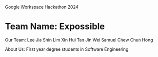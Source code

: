 Google Workspace Hackathon 2024
# Team Name: Expossible
Our Team:
  Lee Jia Shin
  Lim Xin Hui
  Tan Jin Wei
  Samuel Chew Chun Hong

About Us:
  First year degree students in Software Engineering
  
